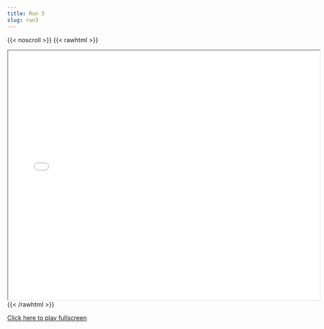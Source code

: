 ```yaml
---
title: Run 3
slug: run3
---
```


{{< noscroll >}}
{{< rawhtml >}}
<iframe width="720" height="576" name="iframe" src="/cjs-garchive/run3/index.html"></iframe>
{{< /rawhtml >}}

[Click here to play fullscreen](/cjs-garchive/run3)